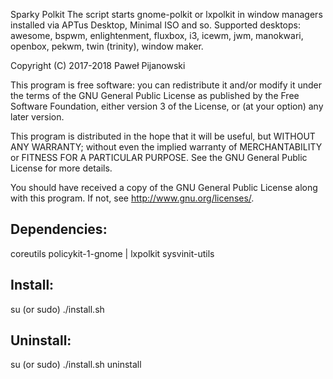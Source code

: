 Sparky Polkit
The script starts gnome-polkit or lxpolkit in window managers
installed via APTus Desktop, Minimal ISO and so.
Supported desktops: awesome, bspwm, enlightenment, fluxbox, i3,
icewm, jwm, manokwari, openbox, pekwm, twin (trinity), window maker.

Copyright (C) 2017-2018 Paweł Pijanowski

This program is free software: you can redistribute it and/or modify
it under the terms of the GNU General Public License as published by
the Free Software Foundation, either version 3 of the License, or
(at your option) any later version.

This program is distributed in the hope that it will be useful,
but WITHOUT ANY WARRANTY; without even the implied warranty of
MERCHANTABILITY or FITNESS FOR A PARTICULAR PURPOSE.  See the
GNU General Public License for more details.

You should have received a copy of the GNU General Public License
along with this program.  If not, see <http://www.gnu.org/licenses/>.

Dependencies:
-------------
coreutils
policykit-1-gnome | lxpolkit
sysvinit-utils

Install:
-------------
su (or sudo) 
./install.sh

Uninstall:
-------------
su (or sudo)
./install.sh uninstall
